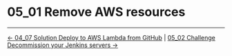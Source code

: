 # 05_01 Remove AWS resources

<!-- FooterStart -->
---
[← 04_07 Solution Deploy to AWS Lambda from GitHub](../../ch4_deploy_code_to_aws_lambda/04_07_solution_deploy_to_aws_lambda_from_github/README.md) | [05_02 Challenge Decommission your Jenkins servers →](../05_02_challenge_decommission_your_jenkins_servers/README.md)
<!-- FooterEnd -->
